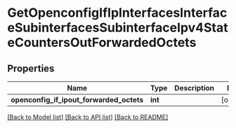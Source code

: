 # GetOpenconfigIfIpInterfacesInterfaceSubinterfacesSubinterfaceIpv4StateCountersOutForwardedOctets

## Properties
Name | Type | Description | Notes
------------ | ------------- | ------------- | -------------
**openconfig_if_ipout_forwarded_octets** | **int** |  | [optional] 

[[Back to Model list]](../README.md#documentation-for-models) [[Back to API list]](../README.md#documentation-for-api-endpoints) [[Back to README]](../README.md)


